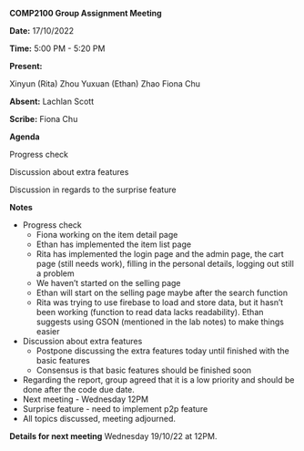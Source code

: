 **COMP2100 Group Assignment Meeting**

**Date:** 17/10/2022

**Time:** 5:00 PM - 5:20 PM

**Present:**

Xinyun (Rita) Zhou Yuxuan (Ethan) Zhao Fiona Chu

**Absent:** Lachlan Scott

**Scribe:** Fiona Chu

**Agenda**

Progress check

Discussion about extra features

Discussion in regards to the surprise feature

**Notes**

- Progress check
  - Fiona working on the item detail page
  - Ethan has implemented the item list page
  - Rita has implemented the login page and the admin page, the cart page (still needs work), filling in the personal details, logging out still a problem
  - We haven’t started on the selling page
  - Ethan will start on the selling page maybe after the search function
  - Rita was trying to use firebase to load and store data, but it hasn’t been working (function to read data lacks readability). Ethan suggests using GSON (mentioned in the lab notes) to make things easier
- Discussion about extra features
  - Postpone discussing the extra features today until finished with the basic features
  - Consensus is that basic features should be finished soon
- Regarding the report, group agreed that it is a low priority and should be done after the code due date.
- Next meeting - Wednesday 12PM
- Surprise feature - need to implement p2p feature
- All topics discussed, meeting adjourned.

**Details for next meeting** Wednesday 19/10/22 at 12PM.
